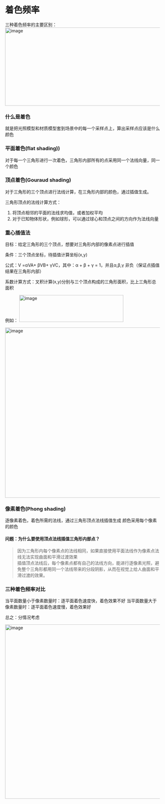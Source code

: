 # 着色频率

三种着色频率的主要区别：
<img width="756" height="255" alt="image" src="https://github.com/user-attachments/assets/7d6e0d15-411c-466b-8e58-c26693d1cf01" />

### 什么是着色

就是把光照模型和材质模型套到场景中的每一个采样点上，算出采样点应该是什么颜色

### 平面着色(flat shading))

对于每一个三角形进行一次着色，三角形内部所有的点采用同一个法线向量，同一个颜色

### 顶点着色(Gouraud shading)

对于三角形的三个顶点进行法线计算，在三角形内部的颜色，通过插值生成。

三角形顶点的法线计算方式：
1. 将顶点相邻的平面的法线求均值，或者加权平均
2. 对于已知物体形状，例如球形，可以通过球心和顶点之间的方向作为法线向量

### 重心插值法

目标：给定三角形的三个顶点，想要对三角形内部的像素点进行插值

条件：三个顶点坐标，待插值计算坐标(x,y)

公式：V =αVA+ βVB+ γVC，其中：α + β + γ = 1，并且α,β,γ 非负（保证点插值结果在三角形内部）

系数计算方式：叉积计算(x,y)分别与三个顶点构成的三角形面积，比上三角形总面积

例如：
<img width="339" height="88" alt="image" src="https://github.com/user-attachments/assets/08f8ed24-0ee2-48a3-b925-85439aae2ed5" />


<img width="876" height="555" alt="image" src="https://github.com/user-attachments/assets/4a3bc5ff-9bae-4ec7-9cfe-01bc854347d5" />



### 像素着色(Phong shading)

逐像素着色，着色所需的法线，通过三角形顶点法线插值生成
颜色采用每个像素的颜色

#### 问题：为什么要使用顶点法线插值三角形内部点？

> 因为三角形内每个像素点的法线相同，如果直接使用平面法线作为像素点法线无法实现曲面和平滑过渡效果 \
> 插值顶点法线后，每个像素点都有自己的法线方向，能进行逐像素光照，避免整个三角形都用同一个法线带来的分段阴影，从而在视觉上给人曲面和平滑过渡的效果。

### 三种着色频率对比

当平面数量小于像素数量时：逐平面着色速度快，着色效果不好
当平面数量大于像素数量时：逐平面着色速度慢，着色效果好

总之：分情况考虑

<img width="767" height="568" alt="image" src="https://github.com/user-attachments/assets/40a7a89d-8191-429c-a042-e35d7adb01d1" />
